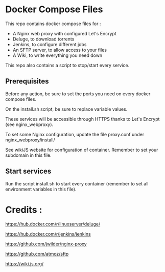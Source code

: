 # Docker Compose Files

This repo contains docker compose files for : 
- A Nginx web proxy with configured Let's Encrypt
- Deluge, to download torrents
- Jenkins, to configure different jobs
- An SFTP server, to allow access to your files
- A Wiki, to write everything you need down

This repo also contains a script to stop/start every service.

## Prerequisites

Before any action, be sure to set the ports you need on every docker compose files.

On the install.sh script, be sure to replace variable values.

These services will be accessible through HTTPS thanks to Let's Encrypt (see nginx_webproxy).

To set some Nginx configuration, update the file proxy.conf under nginx_webproxy/install/

See wikiJS website for configuration of container.
Remember to set your subdomain in this file.


## Start services
Run the script install.sh to start every container (remember to set all environment variables in this file).

# Credits :
https://hub.docker.com/r/linuxserver/deluge/

https://hub.docker.com/r/jenkins/jenkins

https://github.com/jwilder/nginx-proxy

https://github.com/atmoz/sftp

https://wiki.js.org/